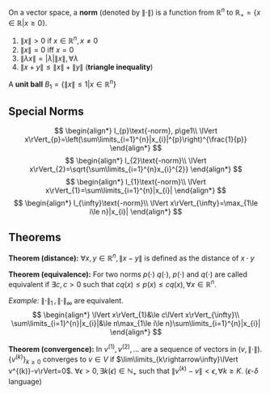 On a vector space, a **norm** (denoted by $\lVert\cdot\rVert$) is a function from $\mathbb{R}^{n}$ to $\mathbb{R}_{+}=\{x\in\mathbb{R}|x\ge0\}$.

1) $\lVert x\rVert>0\text{ if }x\in\mathbb{R}^{n},x\ne0$
2) $\lVert x\rVert=0\text{ iff }x=0$
3) $\lVert\lambda x\rVert=|\lambda|\lVert x\rVert,\forall\lambda$
4) $\lVert x+y\rVert\le\lVert x\rVert+\lVert y\rVert$ (**triangle inequality**)

A **unit ball** $B_{1}=\{\lVert x\rVert\le1|x\in\mathbb{R}^{n}\}$
## Special Norms
$$
\begin{align*}
l_{p}\text{-norm}, p\ge1\\
\lVert x\rVert_{p}=\left(\sum\limits_{i=1}^{n}|x_{i}|^{p}\right)^{\frac{1}{p}}
\end{align*}
$$
$$
\begin{align*}
l_{2}\text{-norm}\\
\lVert x\rVert_{2}=\sqrt{\sum\limits_{i=1}^{n}x_{i}^{2}}
\end{align*}
$$
$$
\begin{align*}
l_{1}\text{-norm}\\
\lVert x\rVert_{1}=\sum\limits_{i=1}^{n}|x_{i}|
\end{align*}
$$
$$
\begin{align*}
l_{\infty}\text{-norm}\\
\lVert x\rVert_{\infty}=\max_{1\le i\le n}|x_{i}|
\end{align*}
$$

## Theorems
**Theorem (distance):** $\forall x,y\in\mathbb{R}^{n},\lVert x-y\rVert\text{ is defined as the distance of }x\cdot y$

**Theorem (equivalence):** For two norms $p(\cdot)$ $q(\cdot)$, $p(\cdot)$ and $q(\cdot)$ are called equivalent if $\exists c,c>0$ such that $cq(x)\le p(x)\le cq(x),\forall x\in\mathbb{R}^{n}$.

*Example:* $\lVert\cdot\rVert_{1}\,,\,\lVert\cdot\rVert_{\infty}$ are equivalent.
$$
\begin{align*}
\lVert x\rVert_{1}&\le c\lVert x\rVert_{\infty}\\
\sum\limits_{i=1}^{n}|x_{i}|&\le n\max_{1\le i\le n}\sum\limits_{i=1}^{n}|x_{i}|
\end{align*}
$$

**Theorem (convergence):** In $v^{(1)},v^{(2)},\dots$ are a sequence of vectors in $(v,\lVert\cdot\rVert)$.
$\{v^{(k)}\}_{k\ge0}$ converges to $v\in V$ if $\lim\limits_{k\rightarrow\infty}\lVert v^{(k)}-v\rVert=0$.
$\forall\epsilon>0,\exists k(\epsilon)\in\mathbb{N}_{+}\text{ such that }\lVert v^{(k)}-v\rVert<\epsilon,\forall k\ge K$.
($\epsilon$-$\delta$ language)